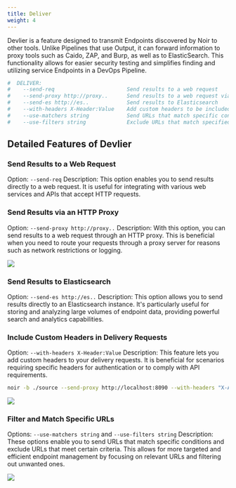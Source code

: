 ```yaml
---
title: Deliver
weight: 4
---
```


Devlier is a feature designed to transmit Endpoints discovered by Noir to other tools. Unlike Pipelines that use Output, it can forward information to proxy tools such as Caido, ZAP, and Burp, as well as to ElasticSearch. This functionality allows for easier security testing and simplifies finding and utilizing service Endpoints in a DevOps Pipeline.

```bash
#  DELIVER:
#    --send-req                       Send results to a web request
#    --send-proxy http://proxy..      Send results to a web request via an HTTP proxy
#    --send-es http://es..            Send results to Elasticsearch
#    --with-headers X-Header:Value    Add custom headers to be included in the delivery
#    --use-matchers string            Send URLs that match specific conditions to the Deliver
#    --use-filters string             Exclude URLs that match specified conditions and send the rest to Deliver
```

## Detailed Features of Devlier

### Send Results to a Web Request

Option: `--send-req`
Description: This option enables you to send results directly to a web request. It is useful for integrating with various web services and APIs that accept HTTP requests.


### Send Results via an HTTP Proxy

Option: `--send-proxy http://proxy..`
Description: With this option, you can send results to a web request through an HTTP proxy. This is beneficial when you need to route your requests through a proxy server for reasons such as network restrictions or logging.

![](/images/advanced/deliver-proxy.png)

### Send Results to Elasticsearch

Option: `--send-es http://es..`
Description: This option allows you to send results directly to an Elasticsearch instance. It's particularly useful for storing and analyzing large volumes of endpoint data, providing powerful search and analytics capabilities.

### Include Custom Headers in Delivery Requests

Option: `--with-headers X-Header:Value`
Description: This feature lets you add custom headers to your delivery requests. It is beneficial for scenarios requiring specific headers for authentication or to comply with API requirements.

```bash
noir -b ./source --send-proxy http://localhost:8090 --with-headers "X-API-Key: ABCD"
```

![](/images/advanced/deliver-header.png)

### Filter and Match Specific URLs

Options: `--use-matchers string` and `--use-filters string`
Description: These options enable you to send URLs that match specific conditions and exclude URLs that meet certain criteria. This allows for more targeted and efficient endpoint management by focusing on relevant URLs and filtering out unwanted ones.

![](/images/advanced/deliver-mf.png)